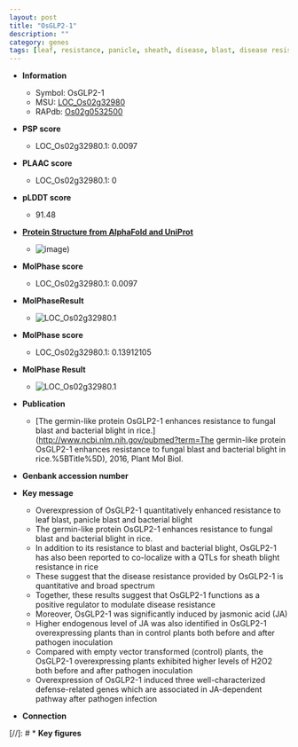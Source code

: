```yaml
---
layout: post
title: "OsGLP2-1"
description: ""
category: genes
tags: [leaf, resistance, panicle, sheath, disease, blast, disease resistance, jasmonic,  ja , jasmonic acid, blight, JA, bacterial blight, pathogen, fungal blast]
---
```


* **Information**  
    + Symbol: OsGLP2-1  
    + MSU: [LOC_Os02g32980](http://rice.plantbiology.msu.edu/cgi-bin/ORF_infopage.cgi?orf=LOC_Os02g32980)  
    + RAPdb: [Os02g0532500](http://rapdb.dna.affrc.go.jp/viewer/gbrowse_details/irgsp1?name=Os02g0532500)  

* **PSP score**  
    + LOC_Os02g32980.1: 0.0097 

* **PLAAC score**  
    + LOC_Os02g32980.1: 0 

* **pLDDT score**
    + 91.48

* **[Protein Structure from AlphaFold and UniProt](https://www.uniprot.org/uniprotkb/Q6ESF0/entry#structure)**
    + ![image](https://ricepsp.github.io/images/Q6/AF-Q6ESF0-F1.png))

* **MolPhase score**
    + LOC_Os02g32980.1: 0.0097

* **MolPhaseResult**
    + ![LOC_Os02g32980.1](https://ricepsp.github.io/pictures/LOC_Os02g/LOC_Os02g32980.1.png)

* **MolPhase score**
    + LOC_Os02g32980.1: 0.13912105

* **MolPhase Result**
    + ![LOC_Os02g32980.1](https://304243504.github.io/Pictures/LOC_Os02g/LOC_Os02g32980.1.png)

* **Publication**  
    + [The germin-like protein OsGLP2-1 enhances resistance to fungal blast and bacterial blight in rice.](http://www.ncbi.nlm.nih.gov/pubmed?term=The germin-like protein OsGLP2-1 enhances resistance to fungal blast and bacterial blight in rice.%5BTitle%5D), 2016, Plant Mol Biol.

* **Genbank accession number**  

* **Key message**  
    + Overexpression of OsGLP2-1 quantitatively enhanced resistance to leaf blast, panicle blast and bacterial blight
    + The germin-like protein OsGLP2-1 enhances resistance to fungal blast and bacterial blight in rice.
    + In addition to its resistance to blast and bacterial blight, OsGLP2-1 has also been reported to co-localize with a QTLs for sheath blight resistance in rice
    + These suggest that the disease resistance provided by OsGLP2-1 is quantitative and broad spectrum
    + Together, these results suggest that OsGLP2-1 functions as a positive regulator to modulate disease resistance
    + Moreover, OsGLP2-1 was significantly induced by jasmonic acid (JA)
    + Higher endogenous level of JA was also identified in OsGLP2-1 overexpressing plants than in control plants both before and after pathogen inoculation
    + Compared with empty vector transformed (control) plants, the OsGLP2-1 overexpressing plants exhibited higher levels of H2O2 both before and after pathogen inoculation
    + Overexpression of OsGLP2-1 induced three well-characterized defense-related genes which are associated in JA-dependent pathway after pathogen infection

* **Connection**  

[//]: # * **Key figures**  


